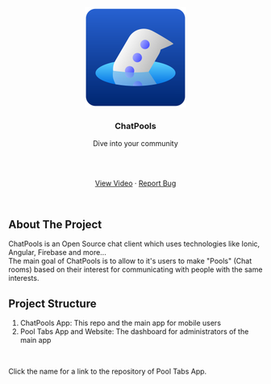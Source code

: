 <!-- PROJECT LOGO -->
<br />
<p align="center">
  <a href="https://github.com/othneildrew/Best-README-Template">
    <img src="media/logo.svg" alt="Logo" width="200" height="200">
  </a>

  <h3 align="center">ChatPools</h3>
  <p align="center">Dive into your community</p>
  <br>
  <br>

  <p align="center">
    <a href="empty">View Video</a>
    ·
    <a href="https://github.com/miguelcanosantana/ChatPools/issues">Report Bug</a>
  </p>
</p>

<br>

## About The Project
ChatPools is an Open Source chat client which uses technologies like Ionic, Angular, Firebase and more...
<br>
The main goal of ChatPools is to allow to it's users to make "Pools" (Chat rooms) based on their interest for communicating with people with the same interests.

## Project Structure
<ol>
  <li>ChatPools App: This repo and the main app for mobile users</li>
  <li>Pool Tabs App and Website: The dashboard for administrators of the main app</li>
</ol>

<br>

Click the name for a link to the repository of Pool Tabs App.
